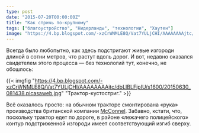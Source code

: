 ```yaml
---
type: post
date: "2015-07-20T00:00:00Z"
title: "Как стричь по-крупному"
tags: ["благоустройство", "Нидерланды", "технологии", "Хаутен"]
image: "https://4.bp.blogspot.com/-xzCrWNMLE8Q/Vat7YULjCHI/AAAAAAAAjtc/dbLIBLFipIU/s1600/20150630_081438.picasaweb.jpg"
---
```


Всегда было любопытно, как здесь подстригают живые изгороди длиной в сотни метров, что растут вдоль дорог. И вот, недавно оказался свидетелем этого процесса — без технологий тут, конечно, не обошлось:

<!--more-->

{{< imgfig "https://4.bp.blogspot.com/-xzCrWNMLE8Q/Vat7YULjCHI/AAAAAAAAjtc/dbLIBLFipIU/s1600/20150630_081438.picasaweb.jpg" "Трактор-кустостриг." >}}

Всё оказалось просто: на обычном тракторе смонтирована «рука» производства британской компании [McConnel](http://www.mcconnel.com/). Забавно, кстати, что, поскольку трактор едет по дороге, в районе «лежачего полицейского» контур подстриженной изгороди имеет соответствующий изгиб сверху.
